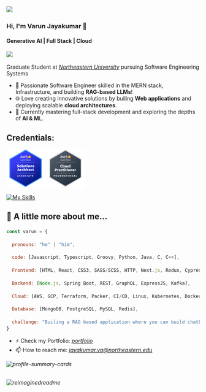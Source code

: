 ![](https://komarev.com/ghpvc/?username=varun-jayakumar)

### Hi, I'm Varun Jayakumar 👋

#### Generative AI | Full Stack | Cloud

<a href="https://www.youtube.com/@jvarunbharathi9013"><img src="https://img.shields.io/badge/YouTube-FF0000?style=for-the-badge&logo=youtube&logoColor=white"></img></a>

Graduate Student at <i><a href="https://www.linkedin.com/school/northeastern-university/">Northeastern University</a></i> pursuing Software Engineering Systems

- 🔭 Passionate Software Engineer skilled in the MERN stack, Infrastructure, and building **RAG-based LLMs**!
- 🌐 Love creating innovative solutions by builing **Web applications** and deploying scalable **cloud architectures**.
- 🌱 Currently mastering full-stack development and exploring the depths of **AI & M**L.
<!--- (- 🌱 I'm ) -->

## Credentials:

<a href="https://cp.certmetrics.com/amazon/en/public/verify/credential/da7e9f4ba80b4f4ba1c5460d34a33f51"><img src="aws_sa.png" alt="Alt text" width="100"></a>
<a href="https://cp.certmetrics.com/amazon/en/public/verify/credential/3L0VM36DBJF41032"><img src="aws_cp.png" alt="Alt text" width="100"></a>

[![My Skills](https://skillicons.dev/icons?i=aws,gcp,react,terraform,python,bash,nodejs,py,js,nextjs,mongodb,mysql,linux,cypress&perline=8)](https://skillicons.dev) 



## 🚀 A little more about me...

```javascript
const varun = {

  pronouns: "he" | "him",

  code: [Javascript, Typescript, Groovy, Python, Java, C, C++],

  Frontend: [HTML, React, CSS3, SASS/SCSS, HTTP, Next.js, Redux, Cypress, Jest],

  Backend: [Node.js, Spring Boot, REST, GraphQL, ExpressJS, Kafka],

  Cloud: [AWS, GCP, Terraform, Packer, CI/CD, Linux, Kubernetes, Docker],

  Database: [MongoDB, PostgreSQL, MySQL, Redis],

  challenge: "Builing a RAG based application where you can build chatBots"
}
```

- ⚡ Check my Portfolio: <a href="https://varun-jayakumar-portfolio.netlify.app/"><i>portfolio</i></a>
- 📫 How to reach me: <a href="mailto:jayakumar.va@northeastern.edu?"><i>jayakumar.va@northeastern.edu<i></a>

<!--
**varun-jayakumar/varun-jayakumar** is a ✨ _special_ ✨ repository because its `README.md` (this file) appears on your GitHub profile.

Here are some ideas to get you started:

- 🔭 I’m currently working on MERN stack Projects
- 🌱 I’m currently learning ...
- 👯 I’m looking to collaborate on ...
- 🤔 I’m looking for help with ...
- 💬 Ask me about ...
- 📫 How to reach me: ...
- 😄 Pronouns: ...
- ⚡ Fun fact: ...
-->


![profile-summary-cards](https://github-profile-summary-cards.vercel.app/api/cards/profile-details?username=varun-jayakumar&theme=github_dark)


<br/>
<img src="https://myreadme.vercel.app/api/embed/varun-jayakumar?panels=toprepositories,toplanguages" alt="reimaginedreadme" />


